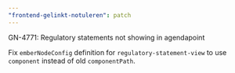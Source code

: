 ```yaml
---
"frontend-gelinkt-notuleren": patch
---
```


GN-4771: Regulatory statements not showing in agendapoint

Fix `emberNodeConfig` definition for `regulatory-statement-view` to use `component` instead of old `componentPath`.
